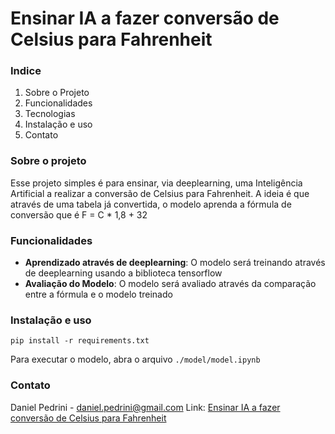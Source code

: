 # Ensinar IA a fazer conversão de Celsius para Fahrenheit

### Indice
1. Sobre o Projeto
2. Funcionalidades
3. Tecnologias
4. Instalação e uso
5. Contato

### Sobre o projeto
Esse projeto simples é para ensinar, via deeplearning, uma Inteligência Artificial a realizar a conversão de Celsius para Fahrenheit.
A ideia é que através de uma tabela já convertida, o modelo aprenda a fórmula de conversão que é F = C * 1,8 + 32 

### Funcionalidades
- **Aprendizado através de deeplearning**: O modelo será treinando através de deeplearning usando a biblioteca tensorflow
- **Avaliação do Modelo**: O modelo será avaliado através da comparação entre a fórmula e o modelo treinado 

### Instalação e uso

```shell
pip install -r requirements.txt
```

Para executar o modelo, abra o arquivo `./model/model.ipynb`

### Contato
Daniel Pedrini - daniel.pedrini@gmail.com
Link: [Ensinar IA a fazer conversão de Celsius para Fahrenheit](https://github.com/danielpedrini/celsius_to_fahrenheit)